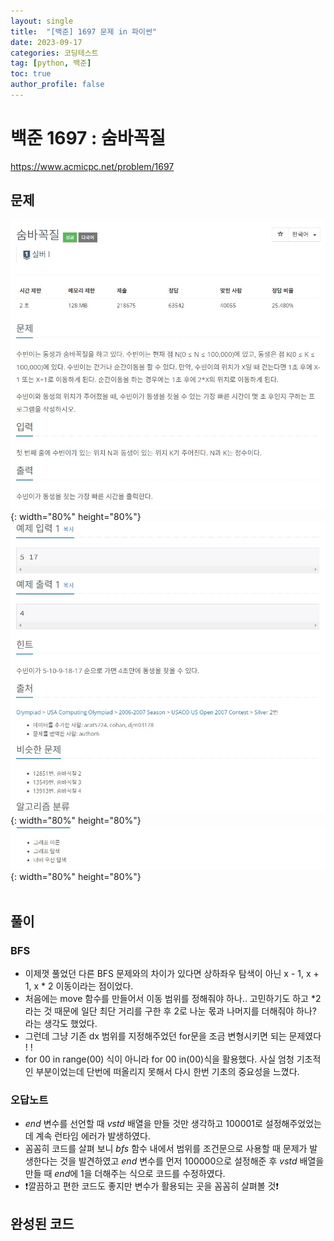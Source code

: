 ```yaml
---
layout: single
title:  "[백준] 1697 문제 in 파이썬"
date: 2023-09-17
categories: 코딩테스트
tag: [python, 백준]
toc: true
author_profile: false
---
```


# 백준 1697 : 숨바꼭질
<a href="https://www.acmicpc.net/problem/1697">https://www.acmicpc.net/problem/1697</a>

## 문제
![1](/images/baekjoon/0918/1697/1.jpg){: width="80%" height="80%"}
![2](/images/baekjoon/0918/1697/2.jpg){: width="80%" height="80%"}
![3](/images/baekjoon/0918/1697/3.jpg){: width="80%" height="80%"}
<br><br>

## 풀이
### BFS
- 이제껏 풀었던 다른 BFS 문제와의 차이가 있다면 상하좌우 탐색이 아닌 x - 1, x + 1, x * 2 이동이라는 점이었다.
- 처음에는 move 함수를 만들어서 이동 범위를 정해줘야 하나.. 고민하기도 하고 *2라는 것 때문에 일단 최단 거리를 구한 후 2로 나눈 몫과 나머지를 더해줘야 하나? 라는 생각도 했었다.
- 그런데 그냥 기존 dx 범위를 지정해주었던 for문을 조금 변형시키면 되는 문제였다 ! !
- for 00 in range(00) 식이 아니라 for 00 in(00)식을 활용했다. 사실 엄청 기초적인 부분이었는데 단번에 떠올리지 못해서 다시 한번 기초의 중요성을 느꼈다.

### 오답노트
- *end* 변수를 선언할 때 *vstd* 배열을 만들 것만 생각하고 100001로 설정해주었었는데 계속 런타임 에러가 발생하였다.
- 꼼꼼히 코드를 살펴 보니 *bfs* 함수 내에서 범위를 조건문으로 사용할 때 문제가 발생한다는 것을 발견하였고 *end* 변수를 먼저 100000으로 설정해준 후 *vstd* 배열을 만들 때 *end*에 1을 더해주는 식으로 코드를 수정하였다.
- ❗깔끔하고 편한 코드도 좋지만 변수가 활용되는 곳을 꼼꼼히 살펴볼 것❗

## 완성된 코드
<script src="https://gist.github.com/BEANyyy/9a203107905c872e3061954fa661c9e1.js"></script>